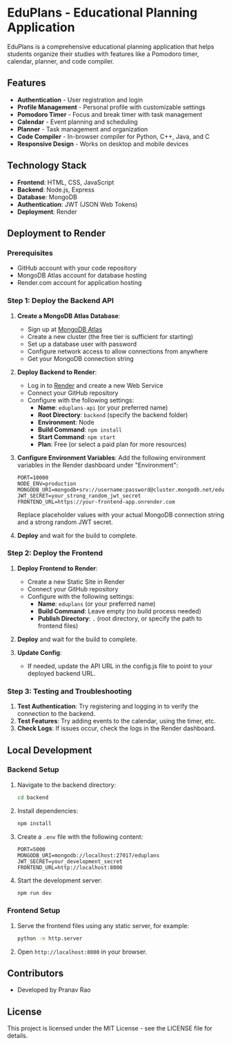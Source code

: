 # EduPlans - Educational Planning Application

EduPlans is a comprehensive educational planning application that helps students organize their studies with features like a Pomodoro timer, calendar, planner, and code compiler.

## Features

- **Authentication** - User registration and login
- **Profile Management** - Personal profile with customizable settings
- **Pomodoro Timer** - Focus and break timer with task management
- **Calendar** - Event planning and scheduling
- **Planner** - Task management and organization
- **Code Compiler** - In-browser compiler for Python, C++, Java, and C
- **Responsive Design** - Works on desktop and mobile devices

## Technology Stack

- **Frontend**: HTML, CSS, JavaScript
- **Backend**: Node.js, Express
- **Database**: MongoDB
- **Authentication**: JWT (JSON Web Tokens)
- **Deployment**: Render

## Deployment to Render

### Prerequisites

- GitHub account with your code repository
- MongoDB Atlas account for database hosting
- Render.com account for application hosting

### Step 1: Deploy the Backend API

1. **Create a MongoDB Atlas Database**:
   - Sign up at [MongoDB Atlas](https://www.mongodb.com/cloud/atlas)
   - Create a new cluster (the free tier is sufficient for starting)
   - Set up a database user with password
   - Configure network access to allow connections from anywhere
   - Get your MongoDB connection string

2. **Deploy Backend to Render**:
   - Log in to [Render](https://render.com) and create a new Web Service
   - Connect your GitHub repository
   - Configure with the following settings:
     - **Name**: `eduplans-api` (or your preferred name)
     - **Root Directory**: `backend` (specify the backend folder)
     - **Environment**: Node
     - **Build Command**: `npm install`
     - **Start Command**: `npm start`
     - **Plan**: Free (or select a paid plan for more resources)

3. **Configure Environment Variables**:
   Add the following environment variables in the Render dashboard under "Environment":
   ```
   PORT=10000
   NODE_ENV=production
   MONGODB_URI=mongodb+srv://username:password@cluster.mongodb.net/eduplans
   JWT_SECRET=your_strong_random_jwt_secret
   FRONTEND_URL=https://your-frontend-app.onrender.com
   ```
   Replace placeholder values with your actual MongoDB connection string and a strong random JWT secret.

4. **Deploy** and wait for the build to complete.

### Step 2: Deploy the Frontend

1. **Deploy Frontend to Render**:
   - Create a new Static Site in Render
   - Connect your GitHub repository
   - Configure with the following settings:
     - **Name**: `eduplans` (or your preferred name)
     - **Build Command**: Leave empty (no build process needed)
     - **Publish Directory**: `.` (root directory, or specify the path to frontend files)

2. **Deploy** and wait for the build to complete.

3. **Update Config**: 
   - If needed, update the API URL in the config.js file to point to your deployed backend URL.

### Step 3: Testing and Troubleshooting

1. **Test Authentication**: Try registering and logging in to verify the connection to the backend.
2. **Test Features**: Try adding events to the calendar, using the timer, etc.
3. **Check Logs**: If issues occur, check the logs in the Render dashboard.

## Local Development

### Backend Setup

1. Navigate to the backend directory:
   ```bash
   cd backend
   ```

2. Install dependencies:
   ```bash
   npm install
   ```

3. Create a `.env` file with the following content:
   ```
   PORT=5000
   MONGODB_URI=mongodb://localhost:27017/eduplans
   JWT_SECRET=your_development_secret
   FRONTEND_URL=http://localhost:8000
   ```

4. Start the development server:
   ```bash
   npm run dev
   ```

### Frontend Setup

1. Serve the frontend files using any static server, for example:
   ```bash
   python -m http.server
   ```

2. Open `http://localhost:8000` in your browser.

## Contributors

- Developed by Pranav Rao

## License

This project is licensed under the MIT License - see the LICENSE file for details.